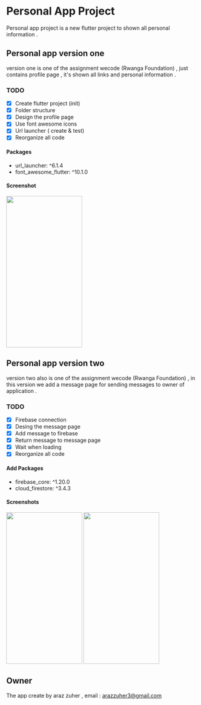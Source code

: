 # Personal App Project 
Personal app project is a new flutter project to shown all personal information .

## Personal app version one 
version one is one of the assignment wecode (Rwanga Foundation)  , just contains profile page , it's shown all links and personal information .

### TODO 
- [x] Create flutter project (init) 
- [x] Folder structure
- [x] Design the profile page
- [x] Use font awesome icons 
- [x] Url launcher ( create & test) 
- [x] Reorganize all code  

#### Packages
- url_launcher: ^6.1.4
- font_awesome_flutter: ^10.1.0

#### Screenshot

<img src="https://user-images.githubusercontent.com/106510867/182598811-1000804e-0f3d-4936-a630-fb6a26cdccbb.png" width="200" height="400">

## Personal app version two 
version two also is one of the assignment wecode (Rwanga Foundation) , in this version we add a message page for sending messages to owner of application .

### TODO 
- [x] Firebase connection  
- [x] Desing the message page 
- [x] Add message to firebase
- [x] Return message to message page 
- [x] Wait when loading 
- [x] Reorganize all code  

#### Add Packages
- firebase_core: ^1.20.0
- cloud_firestore: ^3.4.3

#### Screenshots
<span>
<img src="https://user-images.githubusercontent.com/106510867/182598949-f0e6bf2d-2fc9-4be2-bb79-d7f00dd74c2e.png" width="200" height="400">
<img src="https://user-images.githubusercontent.com/106510867/182598964-582c97c2-60a2-4a92-a0a6-d2e54fb88284.png" width="200" height="400">
</span>


## Owner  
The app create by araz zuher , email : arazzuher3@gmail.com
